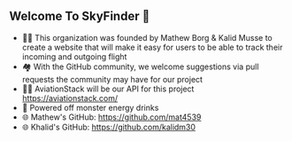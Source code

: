 ## Welcome To SkyFinder 👋
- 🙋‍♀️ This organization was founded by Mathew Borg & Kalid Musse to create a website that will make it easy for users to be able to track their incoming and outgoing flight
- 🏘 With the GitHub community, we welcome suggestions via pull requests the community may have for our project
- 👩‍💻 AviationStack will be our API for this project https://aviationstack.com/
- 🍿 Powered off monster energy drinks
- 🌐 Mathew's GitHub: https://github.com/mat4539
- 🌐 Khalid's GitHub: https://github.com/kalidm30


<!--

**Here are some ideas to get you started:**

🙋‍♀️ A short introduction - what is your organization all about?
🌈 Contribution guidelines - how can the community get involved?
👩‍💻 Useful resources - where can the community find your docs? Is there anything else the community should know?
🍿 Fun facts - what does your team eat for breakfast?
🧙 Remember, you can do mighty things with the power of [Markdown](https://docs.github.com/github/writing-on-github/getting-started-with-writing-and-formatting-on-github/basic-writing-and-formatting-syntax)
-->
